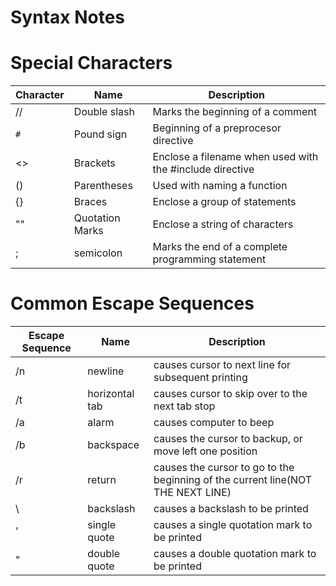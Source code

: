 # Syntax Notes

# Special Characters
Character | Name | Description
----------|------|------------
  // | Double slash | Marks the beginning of a comment
  `#`  | Pound sign |Beginning of  a preprocesor directive
  <> | Brackets| Enclose a filename when used with the #include directive
  () | Parentheses | Used with naming a function
  {} | Braces | Enclose a group of statements
  "" | Quotation Marks |Enclose a string of characters
  ;  | semicolon | Marks the end of a complete programming statement
  
# Common Escape Sequences
Escape Sequence | Name | Description
----------------|------|------------
  /n  | newline         | causes cursor to next line for subsequent printing
  /t  | horizontal tab  | causes cursor to skip over to the next tab stop
  /a  | alarm           | causes computer to beep
  /b  | backspace       | causes the cursor to backup, or move left one position
  /r  | return          | causes the cursor to go to the beginning of the current line(NOT THE NEXT LINE)
  \\  | backslash       | causes a backslash to be printed
  \'  | single quote    | causes a single quotation mark to be printed
  \"  | double quote    | causes a double quotation mark to be printed

